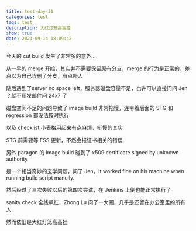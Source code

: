 ```yaml
---
title: test-day-31
categories: test
tags: test
description: 大红灯笼高高挂
show: true
date: 2021-09-14 18:09:42
---
```


今天的 cut build 发生了非常多的意外...

从一早的 merge 开始，其实并不需要保留原有分支，merge 的行为是正常的，差点以为自己误删了分支，有点吓人

随后遇到了server no space left，服务器磁盘容量不足，也许可以直接问问 Jen ？就不用发邮件问 24x7 了

磁盘空间不足的问题导致了 image build 非常拖慢，连带着后面的 STG 和 regression 都没法按时执行

以及 checklist 小表格用起来有点麻烦，挺慢的其实

STG 前需要等 ESS 更新，不然会报证书相关的错误

另外 paragon 的 image build 碰到了 x509 certificate signed by unknown authority

是一个相当奇妙的玄学问题，问了 Jen，It worked fine on his machine when running build script manully.

然后经过了三次失败以后的第四次尝试，在 Jenkins 上倒也能正常执行了

sanity check 全线飙红，Zhong Lu 问了一大圈，几乎是还留在办公室里的所有人

然而依旧是大红灯笼高高挂



